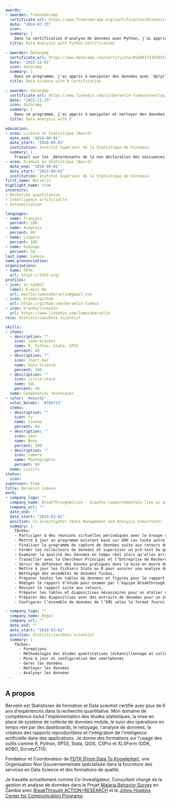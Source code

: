 ```yaml
---
awards:
- awarder: freecodecamp
  certificate_url: https://www.freecodecamp.org/certification/blumski/data-analysis-with-python-v7
  date: "2024-07-25"
  icon: 
  summary: |
    Dans la certification d'analyse de données avec Python, j'ai appris les bases de l'analyse de données avec Python, comment lire des données à partir de sources telles que les fichiers CSV et SQL, et comment utiliser des bibliothèques comme Numpy, Pandas, Matplotlib et Seaborn pour traiter et visualiser les données.
  title: Data Analysis with Python Certification
  
- awarder: Datacamp
  certificate_url: https://www.datacamp.com/certificate/DSA0017435503154
  date: "2022-12-01"
  icon: datacamp
  summary: |
    Dans ce programme, j'ai appris à manipuler des données avec `dplyr` et `tidyr`, à créer des visualisations avancées avec `ggplot2`, et à appliquer des algorithmes de machine learning en utilisant `caret` et `tidymodels` pour des tâches de classification, régression, et clustering. J'ai également découvert comment interagir avec des bases de données relationnelles via SQL. De plus, j'ai appris à structurer et gérer des projets de Data Science, et à intégrer R avec d'autres outils pour automatiser des workflows analytiques.
  title: Data Science with R Certification
  
- awarder: datacamp
  certificate_url: https://www.linkedin.com/in/bervelin-lumesa/overlay/1635509153789/single-media-viewer/?profileId=ACoAACzZPxIBDsL9j_5mZQr8DAG9WMfvIMOhdWs
  date: "2022-11-15"
  icon: datacamp
  summary: |
    Dans ce programme, j'ai appris à manipuler et nettoyer des données avec des packages comme `dplyr` et `tidyr`, à importer des données depuis diverses sources, et à créer des visualisations efficaces avec `ggplot2`. J'ai acquis des compétences en statistiques descriptives, ainsi qu'en analyse de données catégorielles et continues. De plus, j'ai appris à structurer mes analyses en créant des rapports reproductibles avec RMarkdown, tout en appliquant les meilleures pratiques de gestion de projets analytiques.
  title: Data Analysis with R
  
education:
- area: Licence en Statistique (Bac+5) 
  date_end: "2018-09-01"
  date_start: "2016-09-01"
  institution: Institut Supérieur de la Statistique de Kinshasa
  summary: |
    Travail sur les _déterminants de la non déclaration des naissances à l'Etat-civil. cas des de la ville de Kinshasa._
- area: Graduat en Statistique (Bac+3)
  date_end: "2016-09-01"
  date_start: "2013-09-01"
  institution: Institut Supérieur de la Statistique de Kinshasa
first_name: Bervelin
highlight_name: true
interests:
- Recherche quantitative
- Intelligence artificielle
- Automatisation

languages:
- name: Français
  percent: 100
- name: Anaglais
  percent: 60
- name: Lingala
  percent: 100
- name: Kikongo
  percent: 30  
last_name: Lumesa
name_pronunciation:
organizations:
- name: FDTK
  url: https://fdtk.org/
profiles:
- icon: at-symbol
  label: E-mail Me
  url: mailto:lumesabervelin@gmail.com
- icon: brands/github
  url: https://github.com/bervelin-lumesa
- icon: brands/linkedin
  url: https://www.linkedin.com/lumesabervelin
role: Statistician/Data Scientist

skills:
- items:
  - description: ""
    icon: code-bracket
    name: R, Python, Stata, SPSS
    percent: 80
  - description: ""
    icon: chart-bar
    name: Data Science
    percent: 100
  - description: ""
    icon: circle-stack
    name: SQL
    percent: 40
  name: Compétences techniques
- color: '#eeac02'
  color_border: '#f0bf23'
  items:
  - description: ""
    icon: tv
    name: Cinema
    percent: 60
  - description: ""
    icon: user
    name: Boxe
    percent: 100
  - description: ""
    icon: camera
    name: Photographie
    percent: 80
  name: Loisirs
status:
  icon: 
superuser: true
title: Bervelin Lumesa
work:
- company_logo: ""
  company_name: BreakThroughAction - Enquête comportementale liée au paludisme (MBS) en Zambie
  company_url: ""
  date_end: ""
  date_start: "2024-03-01"
  position: Co-Investigator (Data Management and Analysis Consultant)
  summary: |-
    Tâches:
    - Participer à des réunions virtuelles périodiques avec le Groupe consultatif de l’Enquête comportementale liée au paludisme en Zambie.
    - Mettre à jour un programme existant basé sur ODK (ou toute autre  plateforme de capture de données à décider avec le PI) pour correspondre à la version zambienne du questionnaire standard, puis tester les formulaires de capture de données pour les erreurs,
    - Finaliser le programme de capture de données suite aux retours du PI    et de l’entreprise de recherche,
    - Former les collecteurs de données et superviser un pré-test du questionnaire,
    - Examiner la qualité des données en temps réel alors qu’elles arrivent sur le serveur pendant la collecte de données,
    - Travailler avec le Chercheur Principal et l’Entreprise de Recherche pour résoudre les problèmes de qualité des données et en prévenir de nouveaux,
    - Servir de défenseur des bonnes pratiques dans la mise en œuvre de MBS, de l’éthique de la recherche sur les sujets humains, de l’utilisation des données, et de MBS lui-même.
    - Mettre à jour les fichiers Stata ou R pour assurer une analyse desdonnées reproductible et automatisée pendant la collecte de données. Les analyses incluent des analyses descriptives et de régression logistique multiple, le calcul des pondérations et indicateurs de l’enquête, ainsi que des analyses des réponses sur l’échelle de Likert,
    - Nettoyage des ensembles de données finaux,
    - Préparer toutes les tables de données et figures pour le rapport de l’EMS et contribution à la narration du rapport,
    - Rédiger le rapport d’étude pour examen par l’équipe Breakthrough ACTION et les parties prenantes,
    - Réviser le rapport suite aux retours,
    - Préparer les tables et diapositives nécessaires pour un atelier d’interprétation des résultats avec les parties prenantes sur place.
    - Préparer des diapositives avec des extraits de données pour un événement de diffusion des résultats,
    - Configurer l’ensemble de données de l’EMS selon le format fourni par l’équipe Breakthrough ACTION pour soumission à la Bibliothèque de Données de Développement de l’USAID et au Tableau de Bord de l’EMS.

- company_logo: ""
  company_name: Begis
  company_url: ""
  date_end: ""
  date_start: "2018-03-01"
  position: Statisticien/Data scientist
  summary: |
    Tâches:
      - Formations
      - Méthodologie des études quantitatives (échantillonnage et collecte)
      - Mise à jour et configuration des smartphones
      - Gérer les données
      - Nettoyer les données
      - Analyser les données
---
```


## A propos

Bervelin est Statisticien de formation et Data scientist certifié avec plus de 6 ans d'expériences dans la recherche quantitative. Mon domaine de compétence inclut l'implémentation des études statistiques, la mise en place de système de collecte de données mobile, le suivi des opérations en temps réel par des dashboards, le netoyage, l'analyse de données, la création des rapports reproductibles et l'intégration de l'inteligence actificielle dans des applications. Je donne des formations sur l'usage des outils comme R, Python, SPSS, Stata, QGIS, CSPro et XLSForm (ODK, KOBO, SurveyCTO).   

Fondateur et Coordonateur de [FDTK (From Data To Knowledge)](https://www.fdtk.org/), une Organisation Non Gouvernementale spécialisée dans la fourniture des services en Data Science et  des formations de qualité.

Je travaille actuellement comme Co-Investigateur, Consultant chargé de la gestion et analyse de données dans le Projet [Malaria Behavior Survey](https://malariabehaviorsurvey.org/) en Zambie avec [BreakThrough ACTION+RESEARCH](https://breakthroughactionandresearch.org/) et le [Johns Hopkins Center for Communication Programs](https://ccp.jhu.edu/).

